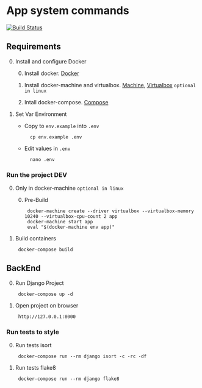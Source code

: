 # App system commands

[![Build Status](https://travis-ci.org/ebar0n/system-commands.svg?branch=master)](https://travis-ci.org/ebar0n/system-commands)

## Requirements

0. Install and configure Docker

    0. Install docker. [Docker](https://www.docker.com)

    0. Install docker-machine and virtualbox. [Machine](https://docs.docker.com/machine/), [Virtualbox](https://www.virtualbox.org/wiki/Downloads) `optional in linux`

    0. Intall docker-compose. [Compose](https://docs.docker.com/compose/install/)

0. Set Var Environment

    * Copy to `env.example` into `.env`

            cp env.example .env

    * Edit values in `.env`

            nano .env

### Run the project DEV

0. Only in docker-machine `optional in linux`

    0. Pre-Build

            docker-machine create --driver virtualbox --virtualbox-memory 10240 --virtualbox-cpu-count 2 app
            docker-machine start app
            eval "$(docker-machine env app)"

0. Build containers

        docker-compose build

## BackEnd

0. Run Django Project

        docker-compose up -d
        
0. Open project on browser

        http://127.0.0.1:8000

### Run tests to style

0. Run tests isort

        docker-compose run --rm django isort -c -rc -df

0. Run tests flake8

        docker-compose run --rm django flake8
